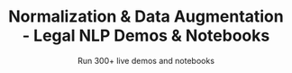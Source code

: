 ---
layout: demopagenew
title: Normalization & Data Augmentation - Legal NLP Demos & Notebooks
seotitle: 'Legal NLP: Normalization & Data Augmentation - John Snow Labs'
subtitle: Run 300+ live demos and notebooks
full_width: true
permalink: /legal_company_normalization
key: demo
article_header:
  type: demo
license: false
mode: immersivebg
show_edit_on_github: false
show_date: false
data:
  sections:  
    - secheader: yes
      secheader:
        - subtitle: Normalization & Data Augmentation - Live Demos & Notebooks
          activemenu: legal_company_normalization
      source: yes
      source:            
        - title: Augment Company Names with Public Information  
          id: augment_company_names_public_information_legal  
          image: 
              src: /assets/images/Augment_Company_Names_Public_Information.svg
          excerpt: These models aim to augment NER with information from external sources.
          actions:
          - text: Live Demo
            type: normal
            url: https://demo.johnsnowlabs.com/finance/FIN_LEG_COMPANY_AUGMENTATION 
          - text: Colab
            type: blue_btn
            url:              
---